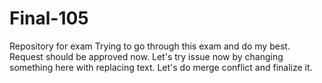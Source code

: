 # Final-105
Repository for exam
Trying to go through this exam and do my best.
Request should be approved now. Let's try issue now by changing something here with replacing text.
Let's do merge conflict and finalize it.